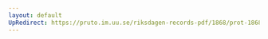 ```yaml
---
layout: default
UpRedirect: https://pruto.im.uu.se/riksdagen-records-pdf/1868/prot-1868--ak--504.pdf
---
```

